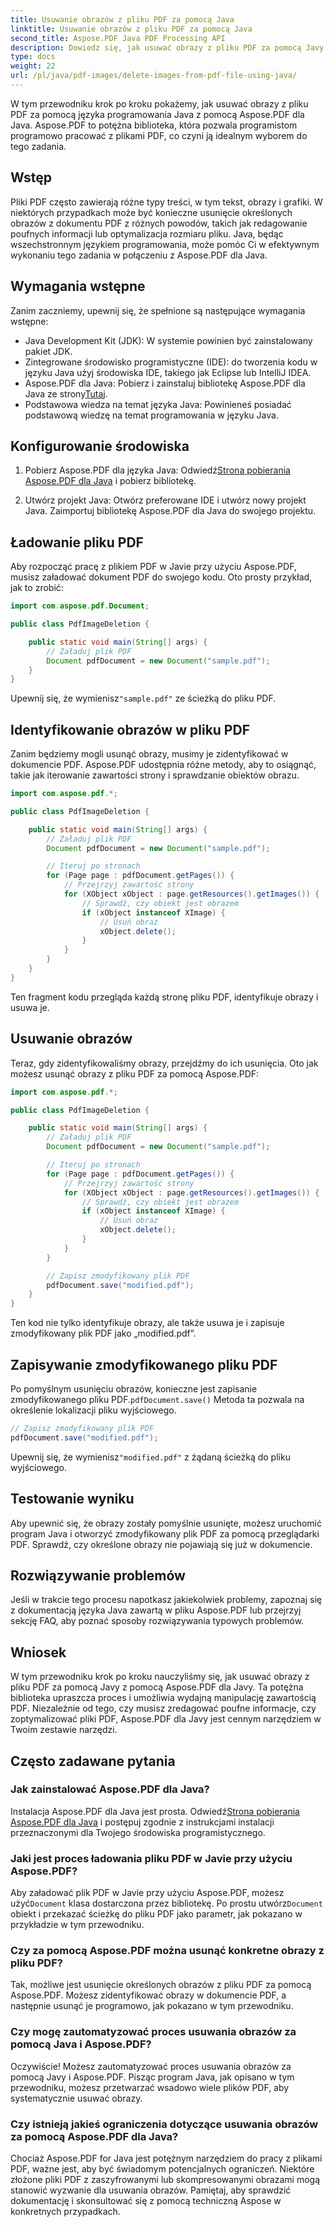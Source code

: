 ```yaml
---
title: Usuwanie obrazów z pliku PDF za pomocą Java
linktitle: Usuwanie obrazów z pliku PDF za pomocą Java
second_title: Aspose.PDF Java PDF Processing API
description: Dowiedz się, jak usuwać obrazy z pliku PDF za pomocą Javy z Aspose.PDF dla Javy. Przewodnik krok po kroku z kodem źródłowym do wydajnego usuwania obrazów w plikach PDF.
type: docs
weight: 22
url: /pl/java/pdf-images/delete-images-from-pdf-file-using-java/
---
```


W tym przewodniku krok po kroku pokażemy, jak usuwać obrazy z pliku PDF za pomocą języka programowania Java z pomocą Aspose.PDF dla Java. Aspose.PDF to potężna biblioteka, która pozwala programistom programowo pracować z plikami PDF, co czyni ją idealnym wyborem do tego zadania.

## Wstęp

Pliki PDF często zawierają różne typy treści, w tym tekst, obrazy i grafiki. W niektórych przypadkach może być konieczne usunięcie określonych obrazów z dokumentu PDF z różnych powodów, takich jak redagowanie poufnych informacji lub optymalizacja rozmiaru pliku. Java, będąc wszechstronnym językiem programowania, może pomóc Ci w efektywnym wykonaniu tego zadania w połączeniu z Aspose.PDF dla Java.

## Wymagania wstępne

Zanim zaczniemy, upewnij się, że spełnione są następujące wymagania wstępne:

- Java Development Kit (JDK): W systemie powinien być zainstalowany pakiet JDK.
- Zintegrowane środowisko programistyczne (IDE): do tworzenia kodu w języku Java użyj środowiska IDE, takiego jak Eclipse lub IntelliJ IDEA.
-  Aspose.PDF dla Java: Pobierz i zainstaluj bibliotekę Aspose.PDF dla Java ze strony[Tutaj](https://downloads.aspose.com/pdf/java).
- Podstawowa wiedza na temat języka Java: Powinieneś posiadać podstawową wiedzę na temat programowania w języku Java.

## Konfigurowanie środowiska

1.  Pobierz Aspose.PDF dla języka Java: Odwiedź[Strona pobierania Aspose.PDF dla Java](https://downloads.aspose.com/pdf/java) i pobierz bibliotekę.

2. Utwórz projekt Java: Otwórz preferowane IDE i utwórz nowy projekt Java. Zaimportuj bibliotekę Aspose.PDF dla Java do swojego projektu.

## Ładowanie pliku PDF

Aby rozpocząć pracę z plikiem PDF w Javie przy użyciu Aspose.PDF, musisz załadować dokument PDF do swojego kodu. Oto prosty przykład, jak to zrobić:

```java
import com.aspose.pdf.Document;

public class PdfImageDeletion {

    public static void main(String[] args) {
        // Załaduj plik PDF
        Document pdfDocument = new Document("sample.pdf");
    }
}
```

 Upewnij się, że wymienisz`"sample.pdf"` ze ścieżką do pliku PDF.

## Identyfikowanie obrazów w pliku PDF

Zanim będziemy mogli usunąć obrazy, musimy je zidentyfikować w dokumencie PDF. Aspose.PDF udostępnia różne metody, aby to osiągnąć, takie jak iterowanie zawartości strony i sprawdzanie obiektów obrazu.

```java
import com.aspose.pdf.*;

public class PdfImageDeletion {

    public static void main(String[] args) {
        // Załaduj plik PDF
        Document pdfDocument = new Document("sample.pdf");

        // Iteruj po stronach
        for (Page page : pdfDocument.getPages()) {
            // Przejrzyj zawartość strony
            for (XObject xObject : page.getResources().getImages()) {
                // Sprawdź, czy obiekt jest obrazem
                if (xObject instanceof XImage) {
                    // Usuń obraz
                    xObject.delete();
                }
            }
        }
    }
}
```

Ten fragment kodu przegląda każdą stronę pliku PDF, identyfikuje obrazy i usuwa je.

## Usuwanie obrazów

Teraz, gdy zidentyfikowaliśmy obrazy, przejdźmy do ich usunięcia. Oto jak możesz usunąć obrazy z pliku PDF za pomocą Aspose.PDF:

```java
import com.aspose.pdf.*;

public class PdfImageDeletion {

    public static void main(String[] args) {
        // Załaduj plik PDF
        Document pdfDocument = new Document("sample.pdf");

        // Iteruj po stronach
        for (Page page : pdfDocument.getPages()) {
            // Przejrzyj zawartość strony
            for (XObject xObject : page.getResources().getImages()) {
                // Sprawdź, czy obiekt jest obrazem
                if (xObject instanceof XImage) {
                    // Usuń obraz
                    xObject.delete();
                }
            }
        }

        // Zapisz zmodyfikowany plik PDF
        pdfDocument.save("modified.pdf");
    }
}
```

Ten kod nie tylko identyfikuje obrazy, ale także usuwa je i zapisuje zmodyfikowany plik PDF jako „modified.pdf”.

## Zapisywanie zmodyfikowanego pliku PDF

Po pomyślnym usunięciu obrazów, konieczne jest zapisanie zmodyfikowanego pliku PDF.`pdfDocument.save()` Metoda ta pozwala na określenie lokalizacji pliku wyjściowego.

```java
// Zapisz zmodyfikowany plik PDF
pdfDocument.save("modified.pdf");
```

 Upewnij się, że wymienisz`"modified.pdf"` z żądaną ścieżką do pliku wyjściowego.

## Testowanie wyniku

Aby upewnić się, że obrazy zostały pomyślnie usunięte, możesz uruchomić program Java i otworzyć zmodyfikowany plik PDF za pomocą przeglądarki PDF. Sprawdź, czy określone obrazy nie pojawiają się już w dokumencie.

## Rozwiązywanie problemów

Jeśli w trakcie tego procesu napotkasz jakiekolwiek problemy, zapoznaj się z dokumentacją języka Java zawartą w pliku Aspose.PDF lub przejrzyj sekcję FAQ, aby poznać sposoby rozwiązywania typowych problemów.

## Wniosek

W tym przewodniku krok po kroku nauczyliśmy się, jak usuwać obrazy z pliku PDF za pomocą Javy z pomocą Aspose.PDF dla Javy. Ta potężna biblioteka upraszcza proces i umożliwia wydajną manipulację zawartością PDF. Niezależnie od tego, czy musisz zredagować poufne informacje, czy zoptymalizować pliki PDF, Aspose.PDF dla Javy jest cennym narzędziem w Twoim zestawie narzędzi.

## Często zadawane pytania

### Jak zainstalować Aspose.PDF dla Java?

 Instalacja Aspose.PDF dla Java jest prosta. Odwiedź[Strona pobierania Aspose.PDF dla Java](https://releases.aspose.com/pdf/java/) i postępuj zgodnie z instrukcjami instalacji przeznaczonymi dla Twojego środowiska programistycznego.

### Jaki jest proces ładowania pliku PDF w Javie przy użyciu Aspose.PDF?

 Aby załadować plik PDF w Javie przy użyciu Aspose.PDF, możesz użyć`Document` klasa dostarczona przez bibliotekę. Po prostu utwórz`Document` obiekt i przekazać ścieżkę do pliku PDF jako parametr, jak pokazano w przykładzie w tym przewodniku.

### Czy za pomocą Aspose.PDF można usunąć konkretne obrazy z pliku PDF?

Tak, możliwe jest usunięcie określonych obrazów z pliku PDF za pomocą Aspose.PDF. Możesz zidentyfikować obrazy w dokumencie PDF, a następnie usunąć je programowo, jak pokazano w tym przewodniku.

### Czy mogę zautomatyzować proces usuwania obrazów za pomocą Java i Aspose.PDF?

Oczywiście! Możesz zautomatyzować proces usuwania obrazów za pomocą Javy i Aspose.PDF. Pisząc program Java, jak opisano w tym przewodniku, możesz przetwarzać wsadowo wiele plików PDF, aby systematycznie usuwać obrazy.

### Czy istnieją jakieś ograniczenia dotyczące usuwania obrazów za pomocą Aspose.PDF dla Java?

Chociaż Aspose.PDF for Java jest potężnym narzędziem do pracy z plikami PDF, ważne jest, aby być świadomym potencjalnych ograniczeń. Niektóre złożone pliki PDF z zaszyfrowanymi lub skompresowanymi obrazami mogą stanowić wyzwanie dla usuwania obrazów. Pamiętaj, aby sprawdzić dokumentację i skonsultować się z pomocą techniczną Aspose w konkretnych przypadkach.